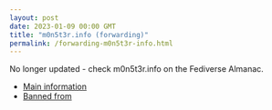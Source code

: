 ```yaml
---
layout: post
date: 2023-01-09 00:00 GMT
title: "m0n5t3r.info (forwarding)"
permalink: /forwarding-m0n5t3r-info.html
---
```


No longer updated - check m0n5t3r.info on the Fediverse Almanac.

* [Main information](https://www.fediversealmanac.com/api/v1/instances/m0n5t3r.info)
* [Banned from](https://www.fediversealmanac.com/api/v1/instances/m0n5t3r.info/banned_from)

